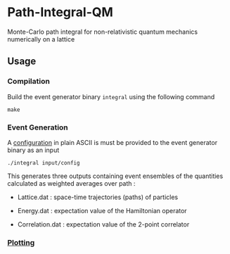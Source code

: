 # Path-Integral-QM

Monte-Carlo  path integral for non-relativistic quantum mechanics
numerically on a lattice

## Usage

### Compilation

Build the event generator binary `integral` using
the following command

```shell
make
```

### Event Generation

A [configuration](input/config) in plain ASCII is must be provided to the
event generator binary as an input

```shell
./integral input/config
```

This generates three outputs containing event ensembles of the
quantities calculated as weighted averages over path :

* Lattice.dat : space-time trajectories (paths) of particles

* Energy.dat : expectation value of the Hamiltonian operator

* Correlation.dat : expectation value of the 2-point correlator

### [Plotting](tool/README.md)